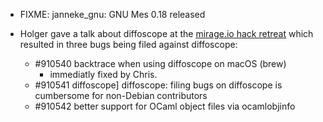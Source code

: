 * FIXME: janneke_gnu: GNU Mes 0.18 released

* Holger gave a talk about diffoscope at the [mirage.io hack retreat](https://retreat.mirage.io) which resulted in three bugs being filed against diffoscope:
  - #910540 backtrace when using diffoscope on macOS (brew)
    - immediatly fixed by Chris.
  - #910541 diffoscope] diffoscope: filing bugs on diffoscope is cumbersome for non-Debian contributors
  - #910542 better support for OCaml object files via ocamlobjinfo

